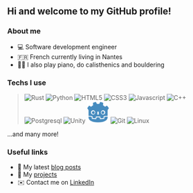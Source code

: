 ## Hi and welcome to my GitHub profile!

### About me

- 💻 Software development engineer
- 🇫🇷 French currently living in Nantes
- 🧗‍♂️ I also play piano, do calisthenics and bouldering

### Techs I use

> <img src="https://raw.githubusercontent.com/FortAwesome/Font-Awesome/6.x/svgs/brands/rust.svg" alt="Rust" width=50 height=50></img>
> <img src="https://raw.githubusercontent.com/FortAwesome/Font-Awesome/6.x/svgs/brands/python.svg" alt="Python" width=50 height=50></img>
> <img src="https://raw.githubusercontent.com/FortAwesome/Font-Awesome/6.x/svgs/brands/html5.svg" alt="HTML5" width=50 height=50></img>
> <img src="https://raw.githubusercontent.com/FortAwesome/Font-Awesome/6.x/svgs/brands/css3-alt.svg" alt="CSS3" width=50 height=50></img>
> <img src="https://raw.githubusercontent.com/FortAwesome/Font-Awesome/6.x/svgs/brands/js.svg" alt="Javascript" width=50 height=50></img>
> <img src="https://raw.githubusercontent.com/simple-icons/simple-icons/develop/icons/cplusplus.svg" alt="C++" width=50 height=50></img>
> <img src="https://raw.githubusercontent.com/simple-icons/simple-icons/develop/icons/postgresql.svg" alt="Postgresql" width=50 height=50></img>
> <img src="https://raw.githubusercontent.com/FortAwesome/Font-Awesome/6.x/svgs/brands/unity.svg" alt="Unity" width=50 height=50></img>
> <img src="https://raw.githubusercontent.com/devicons/devicon/master/icons/godot/godot-plain.svg" alt="Godot" width=50 height=50></img>
> <img src="https://raw.githubusercontent.com/FortAwesome/Font-Awesome/6.x/svgs/brands/git-alt.svg" alt="Git" width=50 height=50></img>
> <img src="https://raw.githubusercontent.com/FortAwesome/Font-Awesome/6.x/svgs/brands/linux.svg" alt="Linux" width=50 height=50></img>

...and many more!

### Useful links

- 📖 My latest [blog posts](https://antoinerr.github.io/blog-website/)
- 📌 My [projects](https://antoinerr.github.io/blog-website/projects.html)
- ✉️ Contact me on [LinkedIn](https://www.linkedin.com/in/antoine-romero-romero-b28094162/)

<!--
**AntoineRR/AntoineRR** is a ✨ _special_ ✨ repository because its `README.md` (this file) appears on your GitHub profile.

Here are some ideas to get you started:

- 🔭 I’m currently working on ...
- 🌱 I’m currently learning ...
- 👯 I’m looking to collaborate on ...
- 🤔 I’m looking for help with ...
- 💬 Ask me about ...
- 📫 How to reach me: ...
- 😄 Pronouns: ...
- ⚡ Fun fact: ...
-->
